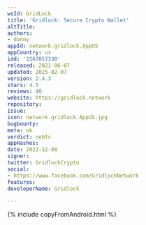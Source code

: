 ```yaml
---
wsId: GridLock
title: 'Gridlock: Secure Crypto Wallet'
altTitle: 
authors:
- danny
appId: network.gridlock.AppUS
appCountry: us
idd: '1567057330'
released: 2021-06-07
updated: 2025-02-07
version: 2.4.3
stars: 4.5
reviews: 40
website: https://gridlock.network
repository: 
issue: 
icon: network.gridlock.AppUS.jpg
bugbounty: 
meta: ok
verdict: nobtc
appHashes: 
date: 2022-12-08
signer: 
twitter: GridlockCrypto
social:
- https://www.facebook.com/GridlockNetwork
features: 
developerName: Gridlock

---
```


{% include copyFromAndroid.html %}

